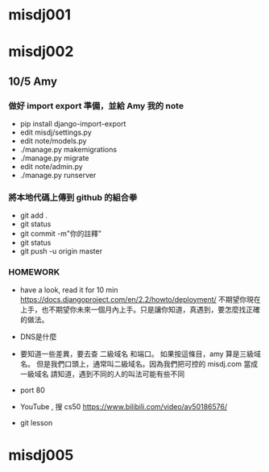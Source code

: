 # misdj001
# misdj002

## 10/5 Amy

### 做好 import export 準備，並給 Amy 我的 note
- pip install django-import-export
- edit misdj/settings.py
- edit note/models.py
- ./manage.py makemigrations
- ./manage.py migrate
- edit note/admin.py
- ./manage.py runserver


### 將本地代碼上傳到 github 的組合拳 
- git add .
- git status
- git commit -m"你的註釋"
- git status
- git push -u origin master


### HOMEWORK
- have a look, read it for 10 min
    https://docs.djangoproject.com/en/2.2/howto/deployment/
    不期望你現在上手，也不期望你未來一個月內上手。只是讓你知道，真遇到，要怎麼找正確的做法。

- DNS是什麼
- 要知道一些差異，要去查 二級域名 和端口。
    如果按這條目，amy 算是三級域名。
    但是我們口頭上，通常叫二級域名。因為我們把可控的
    misdj.com 當成一級域名
    請知道，遇到不同的人的叫法可能有些不同
- port 80
- YouTube , 搜 cs50 https://www.bilibili.com/video/av50186576/
- git lesson
# misdj005
